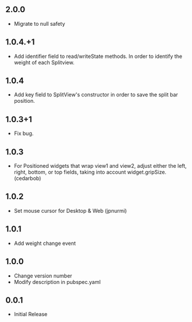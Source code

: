 ## 2.0.0

* Migrate to null safety

## 1.0.4.+1

* Add identifier field to read/writeState methods. In order to identify the weight of each Splitview.

## 1.0.4

* Add key field to SplitView's constructor in order to save the split bar position.

## 1.0.3+1

* Fix bug.

## 1.0.3

* For Positioned widgets that wrap view1 and view2, adjust either the left, right, bottom, or top fields, taking into account widget.gripSize. (cedarbob)

## 1.0.2

* Set mouse cursor for Desktop & Web (jpnurmi)

## 1.0.1

* Add weight change event

## 1.0.0

* Change version number
* Modify description in pubspec.yaml

## 0.0.1

* Initial Release
